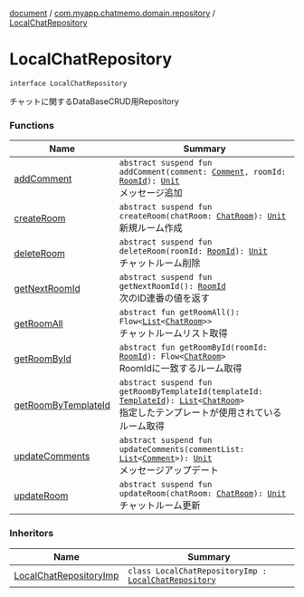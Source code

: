 [document](../../index.md) / [com.myapp.chatmemo.domain.repository](../index.md) / [LocalChatRepository](./index.md)

# LocalChatRepository

`interface LocalChatRepository`

チャットに関するDataBaseCRUD用Repository

### Functions

| Name | Summary |
|---|---|
| [addComment](add-comment.md) | `abstract suspend fun addComment(comment: `[`Comment`](../../com.myapp.chatmemo.domain.model.value/-comment/index.md)`, roomId: `[`RoomId`](../../com.myapp.chatmemo.domain.model.value/-room-id/index.md)`): `[`Unit`](https://kotlinlang.org/api/latest/jvm/stdlib/kotlin/-unit/index.html)<br>メッセージ追加 |
| [createRoom](create-room.md) | `abstract suspend fun createRoom(chatRoom: `[`ChatRoom`](../../com.myapp.chatmemo.domain.model.entity/-chat-room/index.md)`): `[`Unit`](https://kotlinlang.org/api/latest/jvm/stdlib/kotlin/-unit/index.html)<br>新規ルーム作成 |
| [deleteRoom](delete-room.md) | `abstract suspend fun deleteRoom(roomId: `[`RoomId`](../../com.myapp.chatmemo.domain.model.value/-room-id/index.md)`): `[`Unit`](https://kotlinlang.org/api/latest/jvm/stdlib/kotlin/-unit/index.html)<br>チャットルーム削除 |
| [getNextRoomId](get-next-room-id.md) | `abstract suspend fun getNextRoomId(): `[`RoomId`](../../com.myapp.chatmemo.domain.model.value/-room-id/index.md)<br>次のID連番の値を返す |
| [getRoomAll](get-room-all.md) | `abstract fun getRoomAll(): Flow<`[`List`](https://kotlinlang.org/api/latest/jvm/stdlib/kotlin.collections/-list/index.html)`<`[`ChatRoom`](../../com.myapp.chatmemo.domain.model.entity/-chat-room/index.md)`>>`<br>チャットルームリスト取得 |
| [getRoomById](get-room-by-id.md) | `abstract fun getRoomById(roomId: `[`RoomId`](../../com.myapp.chatmemo.domain.model.value/-room-id/index.md)`): Flow<`[`ChatRoom`](../../com.myapp.chatmemo.domain.model.entity/-chat-room/index.md)`>`<br>RoomIdに一致するルーム取得 |
| [getRoomByTemplateId](get-room-by-template-id.md) | `abstract suspend fun getRoomByTemplateId(templateId: `[`TemplateId`](../../com.myapp.chatmemo.domain.model.value/-template-id/index.md)`): `[`List`](https://kotlinlang.org/api/latest/jvm/stdlib/kotlin.collections/-list/index.html)`<`[`ChatRoom`](../../com.myapp.chatmemo.domain.model.entity/-chat-room/index.md)`>`<br>指定したテンプレートが使用されているルーム取得 |
| [updateComments](update-comments.md) | `abstract suspend fun updateComments(commentList: `[`List`](https://kotlinlang.org/api/latest/jvm/stdlib/kotlin.collections/-list/index.html)`<`[`Comment`](../../com.myapp.chatmemo.domain.model.value/-comment/index.md)`>): `[`Unit`](https://kotlinlang.org/api/latest/jvm/stdlib/kotlin/-unit/index.html)<br>メッセージアップデート |
| [updateRoom](update-room.md) | `abstract suspend fun updateRoom(chatRoom: `[`ChatRoom`](../../com.myapp.chatmemo.domain.model.entity/-chat-room/index.md)`): `[`Unit`](https://kotlinlang.org/api/latest/jvm/stdlib/kotlin/-unit/index.html)<br>チャットルーム更新 |

### Inheritors

| Name | Summary |
|---|---|
| [LocalChatRepositoryImp](../../com.myapp.chatmemo.data.repository/-local-chat-repository-imp/index.md) | `class LocalChatRepositoryImp : `[`LocalChatRepository`](./index.md) |
